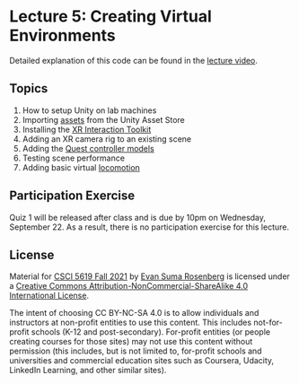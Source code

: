 # Lecture 5: Creating Virtual Environments

Detailed explanation of this code can be found in the [lecture video](https://mediaspace.umn.edu/media/t/1_3nb1z83v).

## Topics

1. How to setup Unity on lab machines
2. Importing [assets](https://assetstore.unity.com/packages/3d/environments/landscapes/lowpoly-environment-pack-99479) from the Unity Asset Store 
3. Installing the [XR Interaction Toolkit](https://docs.unity3d.com/Packages/com.unity.xr.interaction.toolkit@1.0/manual/index.html)
4. Adding an XR camera rig to an existing scene
5. Adding the [Quest controller models](https://developer.oculus.com/downloads/package/oculus-controller-art/)
6. Testing scene performance
7. Adding basic virtual [locomotion](https://docs.unity3d.com/Packages/com.unity.xr.interaction.toolkit@1.0/manual/locomotion.html)

## Participation Exercise

Quiz 1 will be released after class and is due by 10pm on Wednesday, September 22.  As a result, there is no participation exercise for this lecture.

## License

Material for [CSCI 5619 Fall 2021](https://canvas.umn.edu/courses/268490) by [Evan Suma Rosenberg](https://illusioneering.umn.edu/) is licensed under a [Creative Commons Attribution-NonCommercial-ShareAlike 4.0 International License](http://creativecommons.org/licenses/by-nc-sa/4.0/).

The intent of choosing CC BY-NC-SA 4.0 is to allow individuals and instructors at non-profit entities to use this content.  This includes not-for-profit schools (K-12 and post-secondary). For-profit entities (or people creating courses for those sites) may not use this content without permission (this includes, but is not limited to, for-profit schools and universities and commercial education sites such as Coursera, Udacity, LinkedIn Learning, and other similar sites).   

